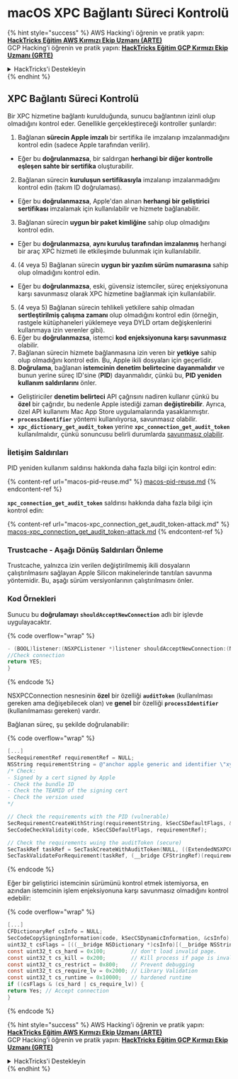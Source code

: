 # macOS XPC Bağlantı Süreci Kontrolü

{% hint style="success" %}
AWS Hacking'i öğrenin ve pratik yapın:<img src="/.gitbook/assets/arte.png" alt="" data-size="line">[**HackTricks Eğitim AWS Kırmızı Ekip Uzmanı (ARTE)**](https://training.hacktricks.xyz/courses/arte)<img src="/.gitbook/assets/arte.png" alt="" data-size="line">\
GCP Hacking'i öğrenin ve pratik yapın: <img src="/.gitbook/assets/grte.png" alt="" data-size="line">[**HackTricks Eğitim GCP Kırmızı Ekip Uzmanı (GRTE)**<img src="/.gitbook/assets/grte.png" alt="" data-size="line">](https://training.hacktricks.xyz/courses/grte)

<details>

<summary>HackTricks'i Destekleyin</summary>

* [**abonelik planlarını**](https://github.com/sponsors/carlospolop) kontrol edin!
* **💬 [**Discord grubuna**](https://discord.gg/hRep4RUj7f) veya [**telegram grubuna**](https://t.me/peass) katılın ya da **Twitter**'da **bizi takip edin** 🐦 [**@hacktricks\_live**](https://twitter.com/hacktricks\_live)**.**
* **Hacking ipuçlarını paylaşmak için** [**HackTricks**](https://github.com/carlospolop/hacktricks) ve [**HackTricks Cloud**](https://github.com/carlospolop/hacktricks-cloud) github reposuna PR gönderin.

</details>
{% endhint %}

## XPC Bağlantı Süreci Kontrolü

Bir XPC hizmetine bağlantı kurulduğunda, sunucu bağlantının izinli olup olmadığını kontrol eder. Genellikle gerçekleştireceği kontroller şunlardır:

1. Bağlanan **sürecin Apple imzalı** bir sertifika ile imzalanıp imzalanmadığını kontrol edin (sadece Apple tarafından verilir).
* Eğer bu **doğrulanmazsa**, bir saldırgan **herhangi bir diğer kontrolle eşleşen sahte bir sertifika** oluşturabilir.
2. Bağlanan sürecin **kuruluşun sertifikasıyla** imzalanıp imzalanmadığını kontrol edin (takım ID doğrulaması).
* Eğer bu **doğrulanmazsa**, Apple'dan alınan **herhangi bir geliştirici sertifikası** imzalamak için kullanılabilir ve hizmete bağlanabilir.
3. Bağlanan sürecin **uygun bir paket kimliğine** sahip olup olmadığını kontrol edin.
* Eğer bu **doğrulanmazsa**, **aynı kuruluş tarafından imzalanmış** herhangi bir araç XPC hizmeti ile etkileşimde bulunmak için kullanılabilir.
4. (4 veya 5) Bağlanan sürecin **uygun bir yazılım sürüm numarasına** sahip olup olmadığını kontrol edin.
* Eğer bu **doğrulanmazsa**, eski, güvensiz istemciler, süreç enjeksiyonuna karşı savunmasız olarak XPC hizmetine bağlanmak için kullanılabilir.
5. (4 veya 5) Bağlanan sürecin tehlikeli yetkilere sahip olmadan **sertleştirilmiş çalışma zamanı** olup olmadığını kontrol edin (örneğin, rastgele kütüphaneleri yüklemeye veya DYLD ortam değişkenlerini kullanmaya izin verenler gibi).
1. Eğer bu **doğrulanmazsa**, istemci **kod enjeksiyonuna karşı savunmasız** olabilir.
6. Bağlanan sürecin hizmete bağlanmasına izin veren bir **yetkiye** sahip olup olmadığını kontrol edin. Bu, Apple ikili dosyaları için geçerlidir.
7. **Doğrulama**, bağlanan **istemcinin denetim belirtecine** **dayanmalıdır** ve bunun yerine süreç ID'sine (**PID**) dayanmalıdır, çünkü bu, **PID yeniden kullanım saldırılarını** önler.
* Geliştiriciler **denetim belirteci** API çağrısını nadiren kullanır çünkü bu **özel** bir çağrıdır, bu nedenle Apple istediği zaman **değiştirebilir**. Ayrıca, özel API kullanımı Mac App Store uygulamalarında yasaklanmıştır.
* **`processIdentifier`** yöntemi kullanılıyorsa, savunmasız olabilir.
* **`xpc_dictionary_get_audit_token`** yerine **`xpc_connection_get_audit_token`** kullanılmalıdır, çünkü sonuncusu belirli durumlarda [savunmasız olabilir](https://sector7.computest.nl/post/2023-10-xpc-audit-token-spoofing/).

### İletişim Saldırıları

PID yeniden kullanım saldırısı hakkında daha fazla bilgi için kontrol edin:

{% content-ref url="macos-pid-reuse.md" %}
[macos-pid-reuse.md](macos-pid-reuse.md)
{% endcontent-ref %}

**`xpc_connection_get_audit_token`** saldırısı hakkında daha fazla bilgi için kontrol edin:

{% content-ref url="macos-xpc_connection_get_audit_token-attack.md" %}
[macos-xpc\_connection\_get\_audit\_token-attack.md](macos-xpc\_connection\_get\_audit\_token-attack.md)
{% endcontent-ref %}

### Trustcache - Aşağı Dönüş Saldırıları Önleme

Trustcache, yalnızca izin verilen değiştirilmemiş ikili dosyaların çalıştırılmasını sağlayan Apple Silicon makinelerinde tanıtılan savunma yöntemidir. Bu, aşağı sürüm versiyonlarının çalıştırılmasını önler.

### Kod Örnekleri

Sunucu bu **doğrulamayı** **`shouldAcceptNewConnection`** adlı bir işlevde uygulayacaktır.

{% code overflow="wrap" %}
```objectivec
- (BOOL)listener:(NSXPCListener *)listener shouldAcceptNewConnection:(NSXPCConnection *)newConnection {
//Check connection
return YES;
}
```
{% endcode %}

NSXPCConnection nesnesinin **özel** bir özelliği **`auditToken`** (kullanılması gereken ama değişebilecek olan) ve **genel** bir özelliği **`processIdentifier`** (kullanılmaması gereken) vardır.

Bağlanan süreç, şu şekilde doğrulanabilir:

{% code overflow="wrap" %}
```objectivec
[...]
SecRequirementRef requirementRef = NULL;
NSString requirementString = @"anchor apple generic and identifier \"xyz.hacktricks.service\" and certificate leaf [subject.CN] = \"TEAMID\" and info [CFBundleShortVersionString] >= \"1.0\"";
/* Check:
- Signed by a cert signed by Apple
- Check the bundle ID
- Check the TEAMID of the signing cert
- Check the version used
*/

// Check the requirements with the PID (vulnerable)
SecRequirementCreateWithString(requirementString, kSecCSDefaultFlags, &requirementRef);
SecCodeCheckValidity(code, kSecCSDefaultFlags, requirementRef);

// Check the requirements wuing the auditToken (secure)
SecTaskRef taskRef = SecTaskCreateWithAuditToken(NULL, ((ExtendedNSXPCConnection*)newConnection).auditToken);
SecTaskValidateForRequirement(taskRef, (__bridge CFStringRef)(requirementString))
```
{% endcode %}

Eğer bir geliştirici istemcinin sürümünü kontrol etmek istemiyorsa, en azından istemcinin işlem enjeksiyonuna karşı savunmasız olmadığını kontrol edebilir:

{% code overflow="wrap" %}
```objectivec
[...]
CFDictionaryRef csInfo = NULL;
SecCodeCopySigningInformation(code, kSecCSDynamicInformation, &csInfo);
uint32_t csFlags = [((__bridge NSDictionary *)csInfo)[(__bridge NSString *)kSecCodeInfoStatus] intValue];
const uint32_t cs_hard = 0x100;        // don't load invalid page.
const uint32_t cs_kill = 0x200;        // Kill process if page is invalid
const uint32_t cs_restrict = 0x800;    // Prevent debugging
const uint32_t cs_require_lv = 0x2000; // Library Validation
const uint32_t cs_runtime = 0x10000;   // hardened runtime
if ((csFlags & (cs_hard | cs_require_lv)) {
return Yes; // Accept connection
}
```
{% endcode %}

{% hint style="success" %}
AWS Hacking'i öğrenin ve pratik yapın:<img src="/.gitbook/assets/arte.png" alt="" data-size="line">[**HackTricks Eğitim AWS Kırmızı Ekip Uzmanı (ARTE)**](https://training.hacktricks.xyz/courses/arte)<img src="/.gitbook/assets/arte.png" alt="" data-size="line">\
GCP Hacking'i öğrenin ve pratik yapın: <img src="/.gitbook/assets/grte.png" alt="" data-size="line">[**HackTricks Eğitim GCP Kırmızı Ekip Uzmanı (GRTE)**<img src="/.gitbook/assets/grte.png" alt="" data-size="line">](https://training.hacktricks.xyz/courses/grte)

<details>

<summary>HackTricks'i Destekleyin</summary>

* [**abonelik planlarını**](https://github.com/sponsors/carlospolop) kontrol edin!
* **💬 [**Discord grubuna**](https://discord.gg/hRep4RUj7f) veya [**telegram grubuna**](https://t.me/peass) katılın ya da **Twitter'da** 🐦 [**@hacktricks\_live**](https://twitter.com/hacktricks\_live)**'i takip edin.**
* **Hacking ipuçlarını paylaşmak için** [**HackTricks**](https://github.com/carlospolop/hacktricks) ve [**HackTricks Cloud**](https://github.com/carlospolop/hacktricks-cloud) github reposuna PR gönderin.

</details>
{% endhint %}
